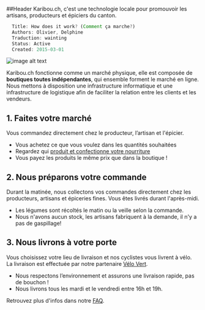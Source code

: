 ##Header
Karibou.ch, c'est une technologie locale pour promouvoir les artisans, producteurs et épiciers du canton.

``` javascript
  Title: How does it work? (Comment ça marche?)
  Authors: Olivier, Delphine
  Traduction: wainting
  Status: Active
  Created: 2015-03-01
```

![image alt text](https://ucarecdn.com/9b387f19-e03f-470e-ae93-a7c453010268/)

Karibou.ch fonctionne comme un marché physique, elle est composée de **boutiques toutes indépendantes**, qui ensemble forment le marché en ligne. Nous mettons à disposition une infrastructure informatique et une infrastructure de logistique afin de faciliter la relation entre les clients et les vendeurs. 

## 1. Faites votre marché
Vous commandez directement chez le producteur, l’artisan et l'épicier.
* Vous achetez ce que vous voulez dans les quantités souhaitées 
* Regardez qui [produit et confectionne votre nourriture](https://karibou.ch/shops) 
* Vous payez les produits le même prix que dans la boutique !

## 2. Nous préparons votre commande
Durant la matinée, nous collectons vos commandes directement chez les producteurs, artisans et épiceries fines. Vous êtes livrés durant l'après-midi.
* Les légumes sont récoltés le matin ou la veille selon la commande.
* Nous n'avons aucun stock, les artisans fabriquent à la demande, il n'y a pas de gaspillage! 

## 3. Nous livrons à votre porte
Vous choisissez votre lieu de livraison et nos cyclistes vous livrent à vélo. La livraison est effectuée par notre partenaire [Vélo Vert](http://www.velovert.ch/).
* Nous respectons l’environnement et assurons une livraison rapide, pas de bouchon !
* Nous livrons tous les  mardi et le vendredi entre 16h et 19h.

Retrouvez plus d'infos dans notre [FAQ](http://karibou.ch/content/faq-clients).
